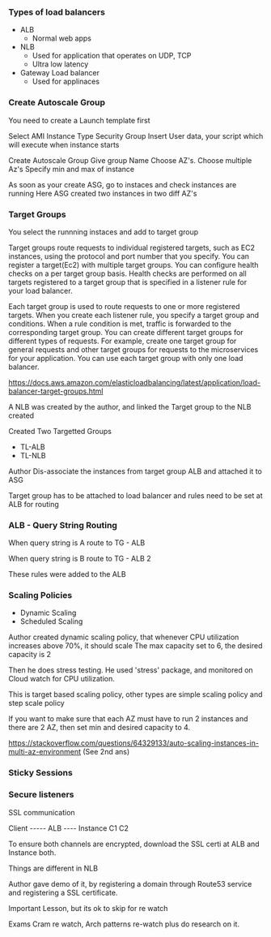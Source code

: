 ### Types of load balancers
- ALB
    - Normal web apps
- NLB
    - Used for application that operates on UDP, TCP 
    - Ultra low latency
- Gateway Load balancer
    - Used for applinaces

### Create Autoscale Group

You need to create a Launch template first

Select AMI
Instance Type
Security Group
Insert User data, your script which will execute when instance starts

Create Autoscale Group
    Give group Name
    Choose AZ's. Choose multiple Az's
    Specify min and max of instance

As soon as your create ASG, go to instaces and check instances are running
Here ASG created two instances in two diff AZ's

### Target Groups

You select the runnning instaces and add to target group


Target groups route requests to individual registered targets, such as EC2 instances, using the protocol and port number that you specify. You can register a target(Ec2) with multiple target groups. You can configure health checks on a per target group basis. Health checks are performed on all targets registered to a target group that is specified in a listener rule for your load balancer.

Each target group is used to route requests to one or more registered targets. When you create each listener rule, you specify a target group and conditions. When a rule condition is met, traffic is forwarded to the corresponding target group. You can create different target groups for different types of requests. For example, create one target group for general requests and other target groups for requests to the microservices for your application. You can use each target group with only one load balancer.

https://docs.aws.amazon.com/elasticloadbalancing/latest/application/load-balancer-target-groups.html

A NLB was created by the author, and linked the Target group to the NLB created

Created Two Targetted Groups
- TL-ALB
- TL-NLB

Author Dis-associate the instances from target group ALB and attached it to ASG

Target group has to be attached to load balancer and rules need to be set at ALB for routing

### ALB - Query String Routing

When query string is A route to TG - ALB 

When query string is B route to TG - ALB 2

These rules were added to the ALB

### Scaling Policies
- Dynamic Scaling
- Scheduled Scaling

Author created dynamic scaling policy, that whenever CPU utilization increases above 70%, it should scale
The max capacity set to 6, the desired capacity is 2

Then he does stress testing. He used 'stress' package, and monitored on Cloud watch for CPU utilization.

This is target based scaling policy, other types are simple scaling policy and step scale policy

If you want to make sure that each AZ must have to run 2 instances and there are 2 AZ, then set min and desired capacity to 4.

https://stackoverflow.com/questions/64329133/auto-scaling-instances-in-multi-az-environment
(See 2nd ans)

### Sticky Sessions

### Secure listeners
SSL communication

Client ----- ALB ---- Instance
        C1        C2

To ensure both channels are encrypted, download the SSL certi at ALB and Instance both.

Things are different in NLB

Author gave demo of it, by registering a domain through Route53 service and registering a SSL certificate.

Important Lesson, but its ok to skip for re watch

Exams Cram re watch, Arch patterns re-watch plus do research on it.

